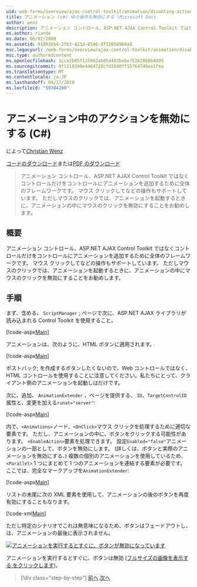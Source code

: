 ```yaml
---
uid: web-forms/overview/ajax-control-toolkit/animation/disabling-actions-during-animation-cs
title: アニメーション (c#) 中の操作を無効にする |Microsoft Docs
author: wenz
description: アニメーション コントロール、ASP.NET AJAX Control Toolkit ではなくコントロールだけをコントロールにアニメーションを追加するために全体のフレームワークです。 アクションもサポートしています.
ms.author: riande
ms.date: 06/02/2008
ms.assetid: 918026b4-2f63-421d-8546-df12856960a8
msc.legacyurl: /web-forms/overview/ajax-control-toolkit/animation/disabling-actions-during-animation-cs
msc.type: authoredcontent
ms.openlocfilehash: 1cce2b05f125902ab05d493bebe753b2060b4d95
ms.sourcegitcommit: 0f1119340e4464720cfd16d0ff15764746ea1fea
ms.translationtype: MT
ms.contentlocale: ja-JP
ms.lasthandoff: 04/17/2019
ms.locfileid: "59384280"
---
```

# <a name="disabling-actions-during-animation-c"></a>アニメーション中のアクションを無効にする (C#)

によって[Christian Wenz](https://github.com/wenz)

[コードのダウンロード](http://download.microsoft.com/download/f/9/a/f9a26acd-8df4-4484-8a18-199e4598f411/Animation7.cs.zip)または[PDF のダウンロード](http://download.microsoft.com/download/6/7/1/6718d452-ff89-4d3f-a90e-c74ec2d636a3/animation7CS.pdf)

> アニメーション コントロール、ASP.NET AJAX Control Toolkit ではなくコントロールだけをコントロールにアニメーションを追加するために全体のフレームワークです。 マウス クリックしてなどの操作もサポートしています。 ただしマウスのクリックでは、アニメーションを起動するときに、アニメーションの中にマウスのクリックを無効にすることをお勧めします。


## <a name="overview"></a>概要

アニメーション コントロール、ASP.NET AJAX Control Toolkit ではなくコントロールだけをコントロールにアニメーションを追加するために全体のフレームワークです。 マウス クリックしてなどの操作もサポートしています。 ただしマウスのクリックでは、アニメーションを起動するときに、アニメーションの中にマウスのクリックを無効にすることをお勧めします。

## <a name="steps"></a>手順

まず、含める、 `ScriptManager` ; ページで次に、ASP.NET AJAX ライブラリが読み込まれる Control Toolkit を使用すること。

[!code-aspx[Main](disabling-actions-during-animation-cs/samples/sample1.aspx)]

アニメーションは、次のように、HTML ボタンに適用されます。

[!code-aspx[Main](disabling-actions-during-animation-cs/samples/sample2.aspx)]

ポストバック; を作成するボタンしたくないので、Web コントロールではなく、HTML コントロールを使用することに注意してください。私たちにとって、クライアント側のアニメーションを起動しはだけです。

次に、追加、 `AnimationExtender` 、ページを提供する、 `ID`、`TargetControlID`属性と、変更を加える`runat="server"`:

[!code-aspx[Main](disabling-actions-during-animation-cs/samples/sample3.aspx)]

内で、`<Animations>`ノード、`<OnClick>`マウス クリックを処理するために適切な要素です。 ただし、アニメーションの中に、ボタンをクリックする可能性があります。 `<EnableAction>`要素を処理できます。 設定`Enabled="false"`アニメーションの一部として、ボタンを無効にします。 (詳しくは、ボタンと実際のアニメーションを無効にする、) 複数の個別のアニメーションを使用しているため、 `<Parallel>` 1 つにまとめて 1 つのアニメーションを連結する要素が必要です。 ここでは、完全なマークアップを`AnimationExtender`:

[!code-aspx[Main](disabling-actions-during-animation-cs/samples/sample4.aspx)]

リストの末尾に次の XML 要素を使用して、アニメーションの後のボタンを再度有効にすることもなります。

[!code-xml[Main](disabling-actions-during-animation-cs/samples/sample5.xml)]

ただし特定のシナリオでこれは無意味になるため、ボタンはフェードアウトし、は、アニメーションの最後に表示されません。


[![アニメーションを実行するとすぐに、ボタンが無効になっています](disabling-actions-during-animation-cs/_static/image2.png)](disabling-actions-during-animation-cs/_static/image1.png)

アニメーションを実行するとすぐに、ボタンは無効 ([フルサイズの画像を表示する をクリックします](disabling-actions-during-animation-cs/_static/image3.png))。

> [!div class="step-by-step"]
> [前へ](animating-in-response-to-user-interaction-cs.md)
> [次へ](triggering-an-animation-in-another-control-cs.md)
